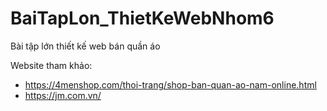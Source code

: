# BaiTapLon_ThietKeWebNhom6
Bài tập lớn thiết kế web bán quần áo

Website tham khảo:
- https://4menshop.com/thoi-trang/shop-ban-quan-ao-nam-online.html
- https://jm.com.vn/
